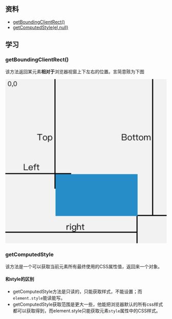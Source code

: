 ## 资料

- [getBoundingClientRect()](https://developer.mozilla.org/zh-CN/docs/Web/API/Element/getBoundingClientRect)
- [getComputedStyle(el,null)](https://developer.mozilla.org/en-US/docs/Web/API/Window/getComputedStyle)

## 学习

### getBoundingClientRect()

该方法返回某元素**相对于**浏览器视窗上下左右的位置。言简意赅为下图

![image-20180901161753408](./assets/image-20180901162826489.png)

### getComputedStyle

该方法是一个可以获取当前元素所有最终使用的CSS属性值，返回来一个对象。

####   **和style的区别**

- getComputedStyle方法是只读的，只能获取样式，不能设置；而`element.style`能读能写。
- getComputedStyle获取范围是更大一些，他能把浏览器默认的所有css样式都可以获取得到，而element.style只能获取元素`style`属性中的CSS样式。

